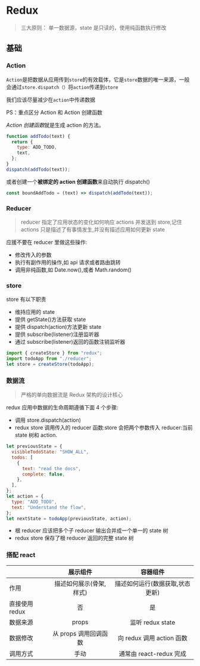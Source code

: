 # Redux

> 三大原则：
> 单一数据源，state 是只读的，使用纯函数执行修改

## 基础

### Action

`Action`是把数据从应用传到`store`的有效载体，它是`store`数据的唯一来源，一般会通过`store.dispatch（）`将`action`传递到`store`

我们应该尽量减少在`action`中传递数据

PS：重点区分 Action 和 Action 创建函数

*Action 创建函数*就是生成 action 的方法。

```js
function addTodo(text) {
  return {
    type: ADD_TODO,
    text,
  };
}
dispatch(addTodo(text));
```

或者创建一个**被绑定的 action 创建函数**来自动执行 dispatch()

```js
const boundAddTodo = (text) => dispatch(addTodo(text));
```

### Reducer

> reducer 指定了应用状态的变化如何响应 actions 并发送到 store,记住 actions 只是描述了有事情发生,并没有描述应用如何更新 state

应援不要在 reducer 里做这些操作:

- 修改传入的参数
- 执行有副作用的操作,如 api 请求或者路由跳转
- 调用非纯函数,如 Date.now(),或者 Math.random()

### store

store 有以下职责

- 维持应用的 state
- 提供 getState()方法获取 state
- 提供 dispatch(action)方法更新 state
- 提供 subscribe(listener)注册监听器
- 通过 subscribe(listener)返回的函数注销监听器

```js
import { createStore } from "redux";
import todoApp from "./reducer";
let store = createStore(todoApp);
```

### 数据流

> 严格的单向数据流是 Redux 架构的设计核心

redux 应用中数据的生命周期遵循下面 4 个步骤:

- 调用 store.dispatch(action)
- redux store 调用传入的 reducer 函数:store 会把两个参数传入 reducer:当前 state 树和 action.

```js
let previousState = {
  visibleTodoState: "SHOW_ALL",
  todos: [
    {
      text: "read the docs",
      complete: false,
    },
  ],
};
let action = {
  type: "ADD_TODO",
  text: "Understand the flow",
};
let nextState = todoApp(previousState, action);
```

- 根 reducer 应该把多个子 reducer 输出合并成一个单一的 state 树
- redux store 保存了根 reducer 返回的完整 state 树

### 搭配 react

|                |        展示组件         |            容器组件             |
| :------------- | :---------------------: | :-----------------------------: |
| 作用           | 描述如何展示(骨架,样式) | 描述如何运行(数据获取,状态更新) |
| 直接使用 redux |           否            |               是                |
| 数据来源       |          props          |        监听 redux state         |
| 数据修改       |  从 props 调用回调函数  |    向 redux 调用 action 函数    |
| 调用方式       |          手动           |     通常由 react-redux 完成     |

